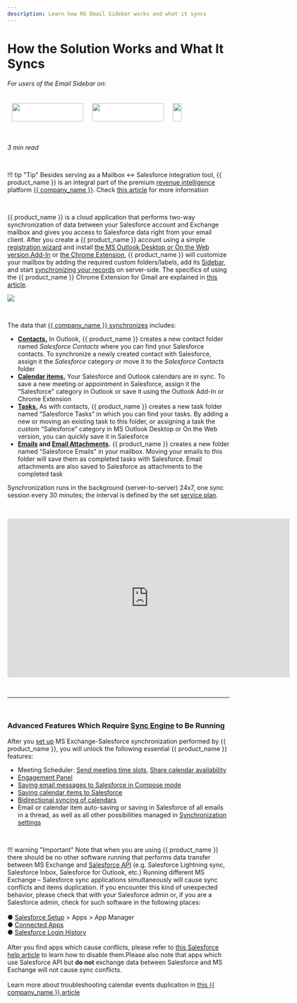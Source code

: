 ```yaml
---
description: Learn how RG Email Sidebar works and what it syncs
---
```

# How the Solution Works and What It Syncs  
  

<i>For users of the Email Sidebar on:</i><br><br>
<div class="container" style="display: inline-block; height: 42px; width: 162px; padding: 5px 10px; background-color: #fff;"><img src="https://revenuegrid.com/revenue-inbox/wp-content/uploads/Exchange1.svg" style="height: 100%; object-fit: contain; vertical-align: middle;"></div><div class="container" style="display: inline-block; height: 42px; width: 163px; padding: 5px 10px; background-color: #fff;"><img src="https://revenuegrid.com/revenue-inbox/wp-content/uploads/Office365.svg" style="height: 100%; object-fit: contain; vertical-align: middle;"></div><div class="container" style="display: inline-block; height: 42px; width: auto; padding: 5px 10px; background-color: #fff;"><img src="https://smartcloudconnect.io/wp-content/uploads/2021/08/logo-Gmail.jpg" style="height: 100%; object-fit: contain; vertical-align: middle;"></div> 

&nbsp;

*3 min read*  

<!-- ShareThis BEGIN --> 
<div class="addthis_inline_share_toolbox"></div>
<!-- End ShareThis --> 

&nbsp;

!!! tip "Tip"
    Besides serving as a Mailbox ↔ Salesforce integration tool, {{ product_name }} is an integral part of the premium [revenue intelligence](https://revenuegrid.com/blog/what-is-guided-selling/) platform [{{ company_name }}](https://revenuegrid.com). Check [this article](https://docs.revenuegrid.com/) for more information

&nbsp;

{{ product_name }} is a cloud application that performs two-way synchronization of data between your Salesforce account and Exchange mailbox and gives you access to Salesforce data right from your email client. After you create a {{ product_name }} account using a simple [registration wizard](../User-Registration-Wizard/) and install [the MS Outlook Desktop or On the Web version Add-In](../How-to-Install-and-Run-the-Solution-all-configurations/) or [the Chrome Extension](../How-to-Set-Up-the-Chrome-Extension-for-Salesforce-and-Gmail/), {{ product_name }} will customize your mailbox by adding the required custom folders/labels, add its [Sidebar](../All-User-Actions-in-Add-In-Sidebar/), and start [synchronizing your records](../Synchronization-Engine-An-Overview/) on server-side. The specifics of using the {{ product_name }} Chrome Extension for Gmail are explained in [this article](../Using-the-Solution-for-Salesforce-and-Gmail/).



![](../assets/images/d33v4339jhl8k0cloudfrontnet/docs/assets/57398d2e903360669faf1f0a/images/5b2a77d82c7d3a0fa9a3394f.png)

&nbsp;

The data that [{{ company_name }} synchronizes](../Synchronization-Engine-An-Overview/) includes:

*   **[Contacts.](../Synchronization-of-Contacts/)** In Outlook, {{ product_name }} creates a new contact folder named *Salesforce Contacts* where you can find your Salesforce contacts. To synchronize a newly created contact with Salesforce, assign it the *Salesforce* category or move it to the *Salesforce Contacts* folder
*   **[Calendar items.](../Saving-Calendar-Items-in-Salesforce-(Adaptive-view)/)** Your Salesforce and Outlook calendars are in sync. To save a new meeting or appointment in Salesforce, assign it the “Salesforce” category in Outlook or save it using the Outlook Add-In or Chrome Extension
*   **[Tasks.](../Synchronization-of-Tasks/)** As with contacts, {{ product_name }} creates a new task folder named “Salesforce Tasks” in which you can find your tasks. By adding a new or moving an existing task to this folder, or assigning a task the custom “Salesforce” category in MS Outlook Desktop or On the Web version, you can quickly save it in Salesforce
*   **[Emails](../Saving-Emails-in-Salesforce-1.-Function-Overview/) and [Email Attachments](../Attachments-Handling-(Basic)/).** {{ product_name }} creates a new folder named “Salesforce Emails” in your mailbox. Moving your emails to this folder will save them as completed tasks with Salesforce. Email attachments are also saved to Salesforce as attachments to the completed task

Synchronization runs in the background (server-to-server) 24x7, one sync session every 30 minutes; the interval is defined by the set [service plan](../Managing-Plans-for-the-Users/).

&nbsp;

<iframe src="https://player.vimeo.com/video/473922580" width="640" height="360" frameborder="0" allow="autoplay; fullscreen" allowfullscreen></iframe>

&nbsp;
&nbsp;

* * *

&nbsp;

### Advanced Features Which Require [Sync Engine](../Synchronization-Engine-An-Overview/) to Be Running

After you [set up](../Authorizing-Sync-Engine-to-Work-with-Your-Data/) MS Exchange-Salesforce synchronization performed by {{ product_name }}, you will unlock the following essential {{ product_name }} features:

* Meeting Scheduler: [Send meeting time slots](../How-to-Send-Meeting-Time-Slots-(Adaptive-view)/), [Share calendar availability](../Sharing-Calendar-Availability-(Adaptive-view)/)
* [Engagement Panel](../How-to-Use-the-Solution-s-Engagement-Panel/)
* [Saving email messages to Salesforce in Compose mode](../Saving-Emails-in-Salesforce-2.-Ways-to-Save-an-Email-(Adaptive-view)/)
* [Saving calendar items to Salesforce](../Saving-Calendar-Items-in-Salesforce-(Adaptive-view)/)
* [Bidirectional syncing of calendars](../Saving-Calendar-Items-in-Salesforce-(Adaptive-view)/)
* Email or calendar item auto-saving or saving in Salesforce of all emails in a thread, as well as all other possibilities managed in [Synchronization settings](../Configuring-Activities-Synchronization-Settings/)

&nbsp;

!!! warning "Important"
    Note that when you are using {{ product_name }} there should be no other software running that performs data transfer between MS Exchange and [Salesforce API](http://trailhead.salesforce.com/modules/api_basics/units/api_basics_overview) (e.g. Salesforce Lightning sync, Salesforce Inbox, Salesforce for Outlook, etc.) Running different MS Exchange – Salesforce sync applications simultaneously will cause sync conflicts and items duplication. If you encounter this kind of unexpected behavior, please check that with your Salesforce admin or, if you are a Salesforce admin, check for such software in the following places:  
    <br>
    ●   [Salesforce Setup](http://help.salesforce.com/articleView?id=basics_nav_setup.htm) > Apps > App Manager  
    ●   [Connected Apps](http://help.salesforce.com/articleView?id=connected_app_overview.htm&type=5)  
    ●   [Salesforce Login History](http://help.salesforce.com/articleView?id=users_login_history.htm&type=5)  
    <br>
    After you find apps which cause conflicts, please refer to [this Salesforce help article](https://dreamevent.secure.force.com/articleView?id=connected_app_delete.htm&type=5) to learn how to disable them.Please also note that apps which use Salesforce API but **do not** exchange data between Salesforce and MS Exchange will not cause sync conflicts.
    <br><br>
    Learn more about troubleshooting calendar events duplication in [this {{ company_name }} article](../duplication-troubleshooting/)



&#160;
 &#160;

